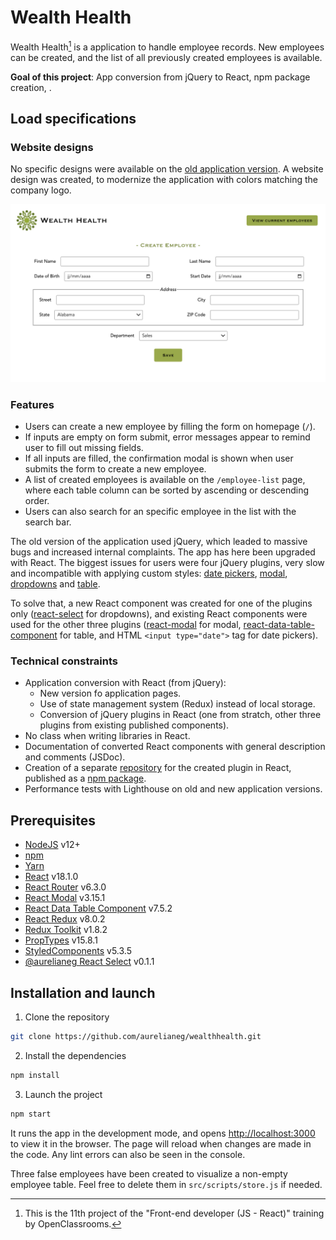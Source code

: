 # Wealth Health

Wealth Health[^1] is a application to handle employee records. New employees can be created, and the list of all previously created employees is available.

**Goal of this project**: App conversion from jQuery to React, npm package creation, .

## Load specifications

### Website designs

No specific designs were available on the [old application version](https://github.com/OpenClassrooms-Student-Center/P12_Front-end). A website design was created, to modernize the application with colors matching the company logo.

![Design for the home page](./src/assets/design/homepage.png 'Design for the home page')

### Features

-  Users can create a new employee by filling the form on homepage (`/`).
-  If inputs are empty on form submit, error messages appear to remind user to fill out missing fields.
-  If all inputs are filled, the confirmation modal is shown when user submits the form to create a new employee.
-  A list of created employees is available on the `/employee-list` page, where each table column can be sorted by ascending or descending order.
-  Users can also search for an specific employee in the list with the search bar.

The old version of the application used jQuery, which leaded to massive bugs and increased internal complaints. The app has here been upgraded with React. The biggest issues for users were four jQuery plugins, very slow and incompatible with applying custom styles: [date pickers](https://github.com/OpenClassrooms-Student-Center/P12_Front-end/issues/1), [modal](https://github.com/OpenClassrooms-Student-Center/P12_Front-end/issues/3), [dropdowns](https://github.com/OpenClassrooms-Student-Center/P12_Front-end/issues/4) and [table](https://github.com/OpenClassrooms-Student-Center/P12_Front-end/issues/2).

To solve that, a new React component was created for one of the plugins only ([react-select](https://www.npmjs.com/package/@aurelianeg/react-select) for dropdowns), and existing React components were used for the other three plugins ([react-modal](https://www.npmjs.com/package/react-modal) for modal, [react-data-table-component](https://www.npmjs.com/package/react-data-table-component) for table, and HTML `<input type="date">` tag for date pickers).

### Technical constraints

-  Application conversion with React (from jQuery):
   -  New version fo application pages.
   -  Use of state management system (Redux) instead of local storage.
   -  Conversion of jQuery plugins in React (one from stratch, other three plugins from existing published components).
-  No class when writing libraries in React.
-  Documentation of converted React components with general description and comments (JSDoc).
-  Creation of a separate [repository](https://github.com/aurelianeg/react-select) for the created plugin in React, published as a [npm package](https://www.npmjs.com/package/@aurelianeg/react-select).
-  Performance tests with Lighthouse on old and new application versions.

## Prerequisites

-  [NodeJS](https://nodejs.org/en/) v12+
-  [npm](https://www.npmjs.com/)
-  [Yarn](https://yarnpkg.com/)
-  [React](https://fr.reactjs.org/) v18.1.0
-  [React Router](https://reactrouter.com/) v6.3.0
-  [React Modal](https://www.npmjs.com/package/react-modal) v3.15.1
-  [React Data Table Component](https://www.npmjs.com/package/react-data-table-component) v7.5.2
-  [React Redux](https://react-redux.js.org/) v8.0.2
-  [Redux Toolkit](https://redux-toolkit.js.org/) v1.8.2
-  [PropTypes](https://www.npmjs.com/package/prop-types) v15.8.1
-  [StyledComponents](https://www.npmjs.com/package/styled-components) v5.3.5
-  [@aurelianeg React Select](https://www.npmjs.com/package/@aurelianeg/react-select) v0.1.1

## Installation and launch

1. Clone the repository

```sh
git clone https://github.com/aurelianeg/wealthhealth.git
```

2. Install the dependencies

```sh
npm install
```

3. Launch the project

```sh
npm start
```

It runs the app in the development mode, and opens [http://localhost:3000](http://localhost:3000) to view it in the browser.
The page will reload when changes are made in the code. Any lint errors can also be seen in the console.

Three false employees have been created to visualize a non-empty employee table. Feel free to delete them in `src/scripts/store.js` if needed.

[^1]: This is the 11th project of the "Front-end developer (JS - React)" training by OpenClassrooms.
